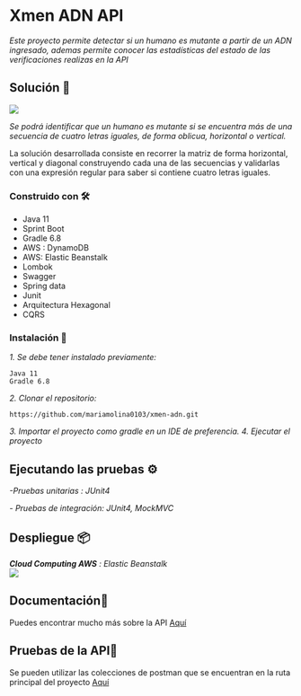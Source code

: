 
# Xmen ADN API

_Este proyecto permite detectar si un humano es mutante a partir de un ADN ingresado, ademas permite conocer las estadísticas del estado de las verificaciones realizas en la API_

## Solución 🚀

**![](https://lh3.googleusercontent.com/bTBERDMh8955Wxe9rmOXMYpOWkv6EZK-Uzs2kAqhVoRxOlbSDqOQXcd4k6ditvyjDJTHSPXIWU6rwm5X7TM932Nupj4ES1z4nC2jWD1FmM0mtJAvmMpWcfqvF10RItPKwoHp2w3o)**

_Se podrá identificar que un humano es mutante si se encuentra más de una secuencia de cuatro letras iguales​, de forma oblicua, horizontal o vertical._

La solución desarrollada consiste en recorrer la matriz de forma horizontal, vertical y diagonal construyendo cada una de las secuencias y validarlas con una expresión regular para saber si contiene cuatro letras iguales.

### Construido con 🛠️

-    Java 11
-   Sprint Boot
-   Gradle 6.8
-   AWS : DynamoDB
-   AWS: Elastic Beanstalk
-   Lombok
-   Swagger
-   Spring data
-   Junit
-   Arquitectura Hexagonal
-   CQRS

### Instalación 🔧

_1. Se debe tener instalado previamente:_

```  
Java 11
Gradle 6.8
```  
_2. Clonar el repositorio:_
```  
https://github.com/mariamolina0103/xmen-adn.git  
```  
_3. Importar el proyecto como gradle en un IDE de preferencia._
_4. Ejecutar el proyecto_

## Ejecutando las pruebas ⚙️

_-Pruebas unitarias : JUnit4_

_- Pruebas de integración: JUnit4, MockMVC_


## Despliegue 📦

_**Cloud Computing AWS** : Elastic Beanstalk_  
**![](https://lh4.googleusercontent.com/qBVx37iU5wvRf-AIZYrjyHDDBW52dJobLl7DGcDWRF1TRJYcl5sdbj9R3GvXW4vg2rpjruwLHJSaaLYyI2o_tv8ZUSH3B-yP8oolx91C-jxQDlu0tF8vm2LzV42aAX1xBMKX3UQf)**

## Documentación📖

Puedes encontrar mucho más sobre la API [Aquí](http://xmenadn-env.eba-sj6s3kmt.us-east-1.elasticbeanstalk.com/mutant/swagger-ui/index.html?configUrl=/mutant/v3/api-docs/swagger-config)

## Pruebas de la API📌

Se pueden utilizar las colecciones de postman que se encuentran en la ruta principal del proyecto  [Aquí](https://github.com/mariamolina0103/xmen-adn/tree/master/postman)
  
